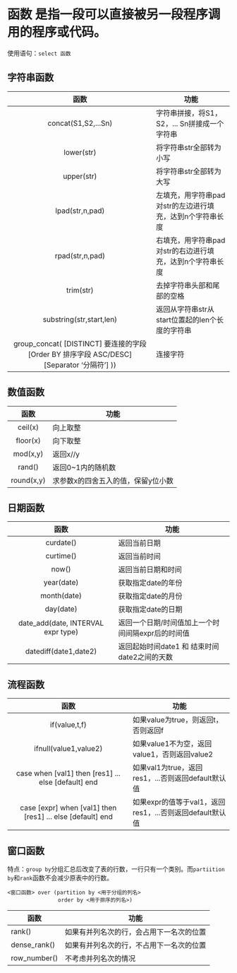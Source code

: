 # 函数 是指一段可以直接被另一段程序调用的程序或代码。

使用语句：`select 函数` 

## 字符串函数

|                             函数                             | 功能                                                      |
| :----------------------------------------------------------: | --------------------------------------------------------- |
|                     concat(S1,S2,...Sn)                      | 字符串拼接，将S1，S2，... Sn拼接成一个字符串              |
|                          lower(str)                          | 将字符串str全部转为小写                                   |
|                          upper(str)                          | 将字符串str全部转为大写                                   |
|                       lpad(str,n,pad)                        | 左填充，用字符串pad对str的左边进行填充，达到n个字符串长度 |
|                       rpad(str,n,pad)                        | 右填充，用字符串pad对str的右边进行填充，达到n个字符串长度 |
|                          trim(str)                           | 去掉字符串头部和尾部的空格                                |
|                   substring(str,start,len)                   | 返回从字符串str从start位置起的len个长度的字符串           |
| group_concat( [DISTINCT] 要连接的字段 [Order BY 排序字段 ASC/DESC] [Separator ‘分隔符’] )) | 连接字符                                                  |

## 数值函数

|    函数    | 功能                               |
| :--------: | ---------------------------------- |
|  ceil(x)   | 向上取整                           |
|  floor(x)  | 向下取整                           |
|  mod(x,y)  | 返回x//y                           |
|   rand()   | 返回0~1内的随机数                  |
| round(x,y) | 求参数x的四舍五入的值，保留y位小数 |

## 日期函数

|                函数                | 功能                                              |
| :--------------------------------: | ------------------------------------------------- |
|             curdate()              | 返回当前日期                                      |
|             curtime()              | 返回当前时间                                      |
|               now()                | 返回当前日期和时间                                |
|             year(date)             | 获取指定date的年份                                |
|            month(date)             | 获取指定date的月份                                |
|             day(date)              | 获取指定date的日期                                |
| date_add(date, INTERVAL expr type) | 返回一个日期/时间值加上一个时间间隔expr后的时间值 |
|       datediff(date1,date2)        | 返回起始时间date1 和 结束时间date2之间的天数      |

## 流程函数

|                            函数                            | 功能                                                     |
| :--------------------------------------------------------: | -------------------------------------------------------- |
|                       if(value,t,f)                        | 如果value为true，则返回t，否则返回f                      |
|                   ifnull(value1,value2)                    | 如果value1不为空，返回value1，否则返回value2             |
|    case when [val1] then [res1] ... else [default] end     | 如果val1为true，返回res1，...否则返回default默认值       |
| case [expr] when [val1] then [res1] ... else [default] end | 如果expr的值等于val1，返回res1，...否则返回default默认值 |

## 窗口函数

特点：`group by`分组汇总后改变了表的行数，一行只有一个类别。而`partiition by`和`rank`函数不会减少原表中的行数。

```mysql
<窗口函数> over (partition by <用于分组的列名>
                order by <用于排序的列名>)
```

| 函数         | 功能                                     |
| ------------ | ---------------------------------------- |
| rank()       | 如果有并列名次的行，会占用下一名次的位置 |
| dense_rank() | 如果有并列名次的行，不占用下一名次的位置 |
| row_number() | 不考虑并列名次的情况                     |

